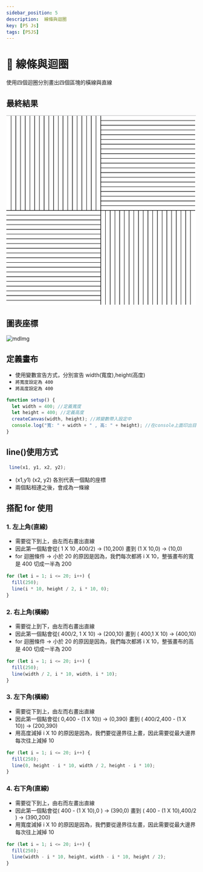 ```yaml
---
sidebar_position: 5
description:  線條與迴圈
key: [P5 Js]
tags: [P5JS]
---
```


# 🎨 線條與迴圈

使用四個迴圈分別畫出四個區塊的橫線與直線

## 最終結果

![mdImg](https://github.com/LonelyYeezhiChicken/chicken-personal/blob/main//static/mdImgs/p5js/LineAndLoop/Line.png?raw=true)

## 圖表座標

![mdImg](https://github.com/LonelyYeezhiChicken/p5Js-Demo/blob/main/LineAndLoop/LineXY.png?raw=true)

## 定義畫布

- 使用變數宣告方式，分別宣告 width(寬度),height(高度)
- `將寬度設定為 400`
- `將高度設定為 400`

```javascript
function setup() {
  let width = 400; //定義寬度
  let height = 400; //定義高度
  createCanvas(width, height); //將變數帶入設定中
  console.log("寬: " + width + " , 高: " + height); //在console上面印出目前寬高
}
```

## line()使用方式

```js
 line(x1, y1, x2, y2);
```

- (x1,y1) (x2, y2) 各別代表一個點的座標
- 兩個點相連之後，會成為一條線

## 搭配 for 使用

### 1.  左上角(直線)

- 需要從下到上，由左而右畫出直線
- 因此第一個點會從( 1 X 10 ,400/2) -> (10,200) 畫到 (1 X 10,0) -> (10,0)
- for 迴圈條件 -> 小於 20 的原因是因為，我們每次都將 i X 10，整張畫布的寬是 400 切成一半為 200

```javascript
for (let i = 1; i <= 20; i++) {
  fill(250);
  line(i * 10, height / 2, i * 10, 0);
}
```

### 2. 右上角(橫線)

- 需要從上到下，由左而右畫出直線
- 因此第一個點會從( 400/2, 1 X 10) -> (200,10) 畫到 ( 400,1 X 10) -> (400,10)
- for 迴圈條件 -> 小於 20 的原因是因為，我們每次都將 i X 10，整張畫布的高是 400 切成一半為 200

```javascript
for (let i = 1; i <= 20; i++) {
  fill(250);
  line(width / 2, i * 10, width, i * 10);
}
```

### 3. 左下角(橫線)

- 需要從下到上，由左而右畫出直線
- 因此第一個點會從( 0,400 - (1 X 10)) -> (0,390) 畫到 ( 400/2,400 - (1 X 10)) -> (200,390)
- 用高度減掉 i X 10 的原因是因為，我們要從邊界往上畫，因此需要從最大邊界每次往上減掉 10

```javascript
for (let i = 1; i <= 20; i++) {
  fill(250);
  line(0, height - i * 10, width / 2, height - i * 10);
}
```

### 4. 右下角(直線)

- 需要從下到上，由右而左畫出直線
- 因此第一個點會從( 400 - (1 X 10),0 ) -> (390,0) 畫到 ( 400 - (1 X 10),400/2 ) -> (390,200)
- 用寬度減掉 i X 10 的原因是因為，我們要從邊界往左畫，因此需要從最大邊界每次往上減掉 10

```javascript
for (let i = 1; i <= 20; i++) {
  fill(250);
  line(width - i * 10, height, width - i * 10, height / 2);
}
```
